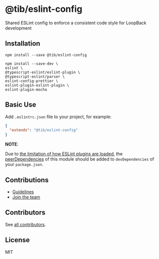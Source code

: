 # @tib/eslint-config

Shared ESLint config to enforce a consistent code style for LoopBack development

## Installation

```shell
npm install --save @tib/eslint-config

npm install --save-dev \
eslint \
@typescript-eslint/eslint-plugin \
@typescript-eslint/parser \
eslint-config-prettier \
eslint-plugin-eslint-plugin \
eslint-plugin-mocha
```

## Basic Use

Add `.eslintrc.json` file to your project, for example:

```json
{
  "extends": "@tib/eslint-config"
}
```

**NOTE**:

Due to
[the limitation of how ESLint plugins are loaded](https://github.com/eslint/rfcs/tree/master/designs/2018-simplified-package-loading),
the [peerDependencies](package.json) of this module should be added to
`devDependencies` of your `package.json`.

## Contributions

- [Guidelines](https://github.com/tibjs/commons/blob/master/docs/CONTRIBUTING.md)
- [Join the team](https://github.com/tibjs/commons/issues/110)

## Contributors

See [all contributors](https://github.com/tibjs/commons/graphs/contributors).

## License

MIT
